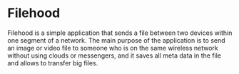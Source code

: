 # Filehood

Filehood is a simple application that sends a file between two devices within one segment of a network. The main purpose of the application is to send an image or video file to someone who is on the same wireless network without using clouds or messengers, and it saves all meta data in the file and allows to transfer big files.
